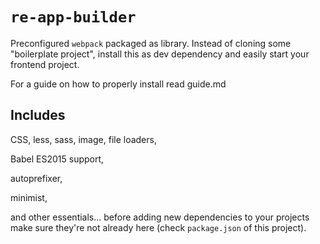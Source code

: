 # `re-app-builder`

Preconfigured `webpack` packaged as library. 
Instead of cloning some "boilerplate project", install this as dev dependency and easily start
your frontend project. 

For a guide on how to properly install read guide.md

## Includes

CSS, less, sass, image, file loaders,

Babel ES2015 support,

autoprefixer,

minimist,

and other essentials... before adding new dependencies to your projects make sure they're not already here (check `package.json` of this project).
